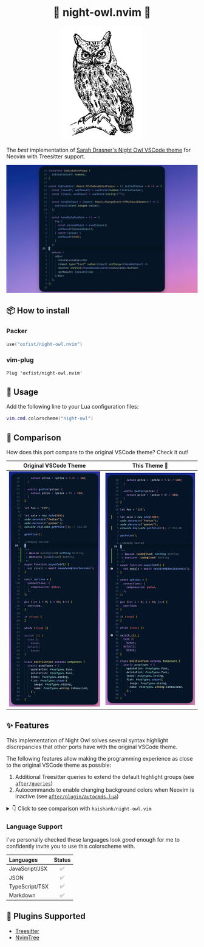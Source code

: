 <div align="center">
    <h1>🦉 night-owl.nvim 🌌</h1>
</div>

<div align="center">
    <img src="img/dark_logo.png" height="300" alt="Logo" />
</div>

The _best_ implementation of
[Sarah Drasner's Night Owl VSCode theme](https://github.com/sdras/night-owl-vscode-theme)
for Neovim with Treesitter support.

![Syntax highlight demo image](./img/calculator.png)

## 📦 How to install

### Packer

```lua
use("oxfist/night-owl.nvim")
```

### vim-plug

```vim
Plug 'oxfist/night-owl.nvim'
```

## 🚀 Usage

Add the following line to your Lua configuration files:

```lua
vim.cmd.colorscheme("night-owl")
```

## 🔎 Comparison

How does this port compare to the original VSCode theme? Check it out!

| Original VSCode Theme                                                        | This Theme 🤩                                                              |
| ---------------------------------------------------------------------------- | -------------------------------------------------------------------------- |
| <img src="./img/vscode.png" alt="Screenshot of VSCode theme" width="1062" /> | <img src="./img/neovim.png" alt="Screenshot of this theme" width="1078" /> |

## ✨ Features

This implementation of Night Owl solves several syntax highlight discrepancies
that other ports have with the original VSCode theme.

The following features allow making the programming experience as close to the
original VSCode theme as possible:

1. Additional Treesitter queries to extend the default highlight groups (see
   [`after/queries`](./after/queries))
2. Autocommands to enable changing background colors when Neovim is inactive
   (see [`after/plugin/autocmds.lua`](./after/plugin/autocmds.lua))

<details>
    <summary>👇 Click to see comparison with <code>haishanh/night-owl.vim</code></summary>

| [haishanh/night-owl.vim](https://github.com/haishanh/night-owl.vim)             | This Theme                                                                 |
| ------------------------------------------------------------------------------- | -------------------------------------------------------------------------- |
| <img src="./img/haishanh.png" alt="Screenshot of haishanh theme" width="900" /> | <img src="./img/neovim.png" alt="Screenshot of this theme" width="1014" /> |

With Treesitter installed you can see the overall look and feel is significantly
different:

- Different colors for several keywords like `let`, `const`, `async`,
  `function`, etc. Same happens for class names `EditFishForm` and `Sale`.
- Italics _not_ applied anywhere except for comments.
- Italics _incorrectly_ applied to JSDoc keywords `@param` and `@returns`.
  <br />

</details>

### Language Support

I've personally checked these languages look _good_ enough for me to confidently
invite you to use this colorscheme with.

<div align="left">

| Languages      | Status |
| :------------- | :----: |
| JavaScript/JSX |   ✅   |
| JSON           |   ✅   |
| TypeScript/TSX |   ✅   |
| Markdown       |   ✅   |

</div>

## 🧩 Plugins Supported

- [Treesitter](https://github.com/nvim-treesitter/nvim-treesitter)
- [NvimTree](https://github.com/nvim-tree/nvim-tree.lua)
